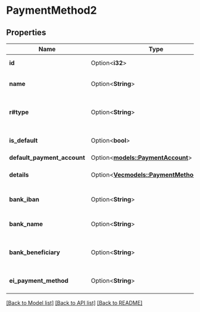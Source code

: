 # PaymentMethod2

## Properties

Name | Type | Description | Notes
------------ | ------------- | ------------- | -------------
**id** | Option<**i32**> | Payment method id | [optional]
**name** | Option<**String**> | Payment method name | [optional]
**r#type** | Option<**String**> | Payment method type | [optional][default to Standard]
**is_default** | Option<**bool**> | Payment method is default | [optional]
**default_payment_account** | Option<[**models::PaymentAccount**](PaymentAccount.md)> |  | [optional]
**details** | Option<[**Vec<models::PaymentMethodDetails>**](PaymentMethodDetails.md)> | Payment method details | [optional]
**bank_iban** | Option<**String**> | Payment method bank iban | [optional]
**bank_name** | Option<**String**> | Payment method bank name | [optional]
**bank_beneficiary** | Option<**String**> | Payment method bank beneficiary | [optional]
**ei_payment_method** | Option<**String**> | E-invoice payment method | [optional]

[[Back to Model list]](../README.md#documentation-for-models) [[Back to API list]](../README.md#documentation-for-api-endpoints) [[Back to README]](../README.md)


